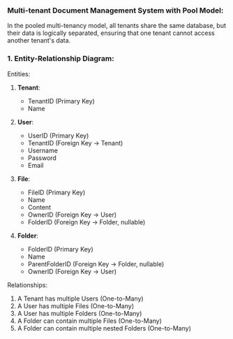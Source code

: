 ### Multi-tenant Document Management System with Pool Model:

In the pooled multi-tenancy model, all tenants share the same database, but their data is logically separated, ensuring that one tenant cannot access another tenant's data.

### 1. Entity-Relationship Diagram:

Entities:

1. **Tenant**:

   - TenantID (Primary Key)
   - Name

2. **User**:

   - UserID (Primary Key)
   - TenantID (Foreign Key -> Tenant)
   - Username
   - Password
   - Email

3. **File**:

   - FileID (Primary Key)
   - Name
   - Content
   - OwnerID (Foreign Key -> User)
   - FolderID (Foreign Key -> Folder, nullable)

4. **Folder**:
   - FolderID (Primary Key)
   - Name
   - ParentFolderID (Foreign Key -> Folder, nullable)
   - OwnerID (Foreign Key -> User)

Relationships:

1. A Tenant has multiple Users (One-to-Many)
2. A User has multiple Files (One-to-Many)
3. A User has multiple Folders (One-to-Many)
4. A Folder can contain multiple Files (One-to-Many)
5. A Folder can contain multiple nested Folders (One-to-Many)
